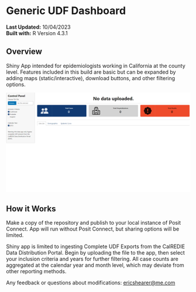 # Generic UDF Dashboard

**Last Updated:** 10/04/2023<br> **Built with:** R Version 4.3.1

## Overview

Shiny App intended for epidemiologists working in California at the
county level. Features included in this build are basic but can be
expanded by adding maps (static/interactive), download buttons, and
other filtering options.

<img src="www/layout.png" width="843"/>

## How it Works

Make a copy of the repository and publish to your local instance of
Posit Connect. App will run without Posit Connect, but sharing options
will be limited.

Shiny app is limited to ingesting Complete UDF Exports from the CalREDIE
Data Distribution Portal. Begin by uploading the file to the app, then
select your inclusion criteria and years for further filtering. All case
counts are aggregated at the calendar year and month level, which may
deviate from other reporting methods.

Any feedback or questions about modifications:
[ericshearer\@me.com](mailto:ericshearer@me.com)
